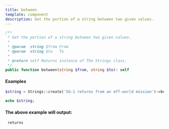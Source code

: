 ```yaml
---
title: between
template: component
description: Get the portion of a string between two given values.
---
```


```php
/**
 * Get the portion of a string between two given values.
 *
 * @param  string $from From
 * @param  string $to   To
 *
 * @return self Returns instance of The Strings class.
 */
public function between(string $from, string $to): self
```

#### Examples

```php
$string = Strings::create('SG-1 returns from an off-world mission')->between('SG-1', 'from');

echo $string;
```

#### The above example will output:

```text
 returns
```
